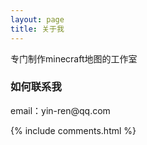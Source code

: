 ```yaml
---
layout: page
title: 关于我
---
```


专门制作minecraft地图的工作室


<p>

<p>

<p>


<h3> 如何联系我 </h3>  

<p>
email：yin-ren@qq.com       
  



{% include comments.html %}
